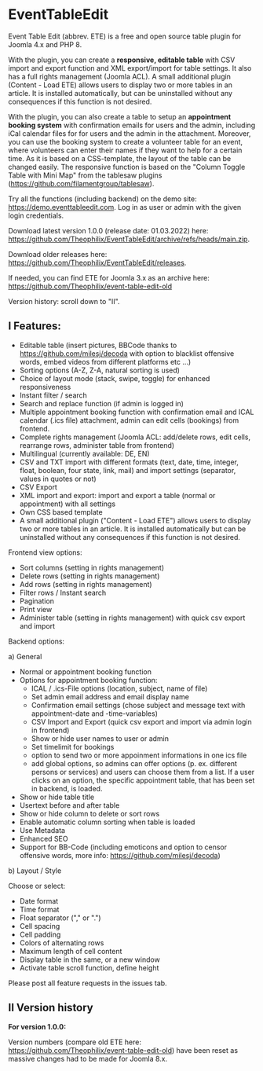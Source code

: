 # EventTableEdit

Event Table Edit (abbrev. ETE) is a free and open source table plugin for Joomla 4.x and PHP 8.

With the plugin, you can create a **responsive, editable table** with CSV import and export function and XML export/import for table settings. It also has a full rights management (Joomla ACL). A small additional plugin (Content - Load ETE) allows users to display two or more tables in an article. It is installed automatically, but can be uninstalled without any consequences if this function is not desired.

With the plugin, you can also create a table to setup an **appointment booking system** with confirmation emails for users and the admin, including iCal calendar files for for users and the admin in the attachment. Moreover, you can use the booking system to create a volunteer table for an event, where volunteers can enter their names if they want to help for a certain time. As it is based on a CSS-template, the layout of the table can be changed easily. The responsive function is based on the "Column Toggle Table with Mini Map" from the tablesaw plugins (https://github.com/filamentgroup/tablesaw).

Try all the functions (including backend) on the demo site: https://demo.eventtableedit.com. Log in as user or admin with the given login credentials.

Download latest version 1.0.0 (release date: 01.03.2022) here: https://github.com/Theophilix/EventTableEdit/archive/refs/heads/main.zip.

Download older releases here: https://github.com/Theophilix/EventTableEdit/releases.

If needed, you can find ETE for Joomla 3.x as an archive here: https://github.com/Theophilix/event-table-edit-old

Version history: scroll down to "II".

## I Features:

- Editable table (insert pictures, BBCode thanks to https://github.com/milesj/decoda with option to blacklist offensive words, embed videos from different platforms etc ...)
- Sorting options (A-Z, Z-A, natural sorting is used)
- Choice of layout mode (stack, swipe, toggle) for enhanced responsiveness
- Instant filter / search
- Search and replace function (if admin is logged in)
- Multiple appointment booking function with confirmation email and ICAL calendar (.ics file) attachment, admin can edit cells (bookings) from frontend.
- Complete rights management (Joomla ACL: add/delete rows, edit cells, rearrange rows, administer table from frontend)
- Multilingual (currently available: DE, EN)
- CSV and TXT import with different formats (text, date, time, integer, float, boolean, four state, link, mail) 
  and import settings (separator, values in quotes or not)
- CSV Export
- XML import and export: import and export a table (normal or appointment) with all settings
- Own CSS based template
- A small additional plugin ("Content - Load ETE") allows users to display two or more tables in an article. It is installed automatically but can be uninstalled without any consequences if this function is not desired.

Frontend view options:
- Sort columns (setting in rights management)
- Delete rows (setting in rights management)
- Add rows (setting in rights management)
- Filter rows / Instant search
- Pagination
- Print view
- Administer table (setting in rights management) with quick csv export and import


Backend options:

a) General
- Normal or appointment booking function
- Options for appointment booking function:
  + ICAL / .ics-File options (location, subject, name of file)
  + Set admin email address and email display name
  + Confirmation email settings (chose subject and message text with appointment-date and -time-variables)
  + CSV Import and Export (quick csv export and import via admin login in frontend)
  + Show or hide user names to user or admin
  + Set timelimit for bookings
  + option to send two or more appoinment informations in one ics file
  + add global options, so admins can offer options (p. ex. different persons or services) and users can choose them from a list. If a user clicks on an option, the specific appointment table, that has been set in backend, is loaded.
- Show or hide table title
- Usertext before and after table
- Show or hide column to delete or sort rows
- Enable automatic column sorting when table is loaded
- Use Metadata
- Enhanced SEO
- Support for BB-Code (including emoticons and option to censor offensive words, more info: https://github.com/milesj/decoda)

b) Layout / Style

Choose or select:
- Date format
- Time format
- Float separator ("," or ".")
- Cell spacing
- Cell padding
- Colors of alternating rows
- Maximum length of cell content
- Display table in the same, or a new window
- Activate table scroll function, define height

Please post all feature requests in the issues tab.

## II Version history

**For version 1.0.0:**

Version numbers (compare old ETE here: https://github.com/Theophilix/event-table-edit-old) have been reset as massive changes had to be made for Joomla 8.x.



